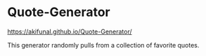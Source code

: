 # Quote-Generator

https://akifunal.github.io/Quote-Generator/

This generator randomly pulls from a collection of favorite quotes.
